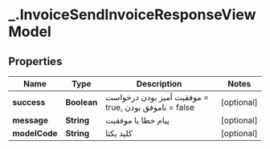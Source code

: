 # _.InvoiceSendInvoiceResponseViewModel

## Properties
Name | Type | Description | Notes
------------ | ------------- | ------------- | -------------
**success** | **Boolean** | موفقیت آمیز بودن درخواست = true, ناموفق بودن = false | [optional] 
**message** | **String** | پیام خطا یا موفقیت | [optional] 
**modelCode** | **String** | کلید یکتا | [optional] 


